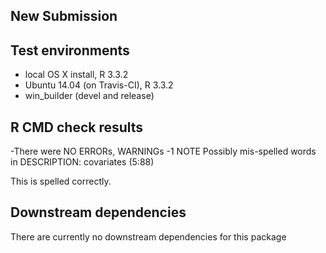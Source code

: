 New Submission
--------------

Test environments
-----------------

-   local OS X install, R 3.3.2
-   Ubuntu 14.04 (on Travis-CI), R 3.3.2
-   win\_builder (devel and release)

R CMD check results
-------------------

-There were NO ERRORs, WARNINGs -1 NOTE Possibly mis-spelled words in
DESCRIPTION: covariates (5:88)

This is spelled correctly.

Downstream dependencies
-----------------------

There are currently no downstream dependencies for this package
